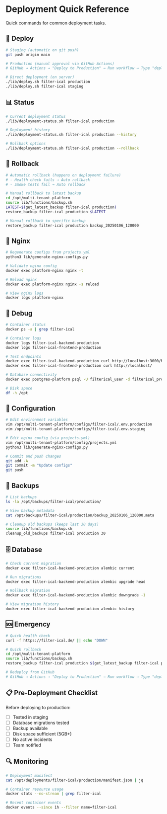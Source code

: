 # Deployment Quick Reference

Quick commands for common deployment tasks.

## 🚀 Deploy

```bash
# Staging (automatic on git push)
git push origin main

# Production (manual approval via GitHub Actions)
# GitHub → Actions → "Deploy to Production" → Run workflow → Type "deploy"

# Direct deployment (on server)
./lib/deploy.sh filter-ical production
./lib/deploy.sh filter-ical staging
```

## 📊 Status

```bash
# Current deployment status
./lib/deployment-status.sh filter-ical production

# Deployment history
./lib/deployment-status.sh filter-ical production --history

# Rollback options
./lib/deployment-status.sh filter-ical production --rollback
```

## 🔄 Rollback

```bash
# Automatic rollback (happens on deployment failure)
# - Health check fails → Auto rollback
# - Smoke tests fail → Auto rollback

# Manual rollback to latest backup
cd /opt/multi-tenant-platform
source lib/functions/backup.sh
LATEST=$(get_latest_backup filter-ical production)
restore_backup filter-ical production $LATEST

# Manual rollback to specific backup
restore_backup filter-ical production backup_20250106_120000
```

## 🔧 Nginx

```bash
# Regenerate configs from projects.yml
python3 lib/generate-nginx-configs.py

# Validate nginx config
docker exec platform-nginx nginx -t

# Reload nginx
docker exec platform-nginx nginx -s reload

# View nginx logs
docker logs platform-nginx
```

## 🐛 Debug

```bash
# Container status
docker ps -a | grep filter-ical

# Container logs
docker logs filter-ical-backend-production
docker logs filter-ical-frontend-production

# Test endpoints
docker exec filter-ical-backend-production curl http://localhost:3000/health
docker exec filter-ical-frontend-production curl http://localhost/

# Database connectivity
docker exec postgres-platform psql -U filterical_user -d filterical_production -c "SELECT 1;"

# Disk space
df -h /opt
```

## 📝 Configuration

```bash
# Edit environment variables
vim /opt/multi-tenant-platform/configs/filter-ical/.env.production
vim /opt/multi-tenant-platform/configs/filter-ical/.env.staging

# Edit nginx config (via projects.yml)
vim /opt/multi-tenant-platform/config/projects.yml
python3 lib/generate-nginx-configs.py

# Commit and push changes
git add -A
git commit -m "Update configs"
git push
```

## 💾 Backups

```bash
# List backups
ls -la /opt/backups/filter-ical/production/

# View backup metadata
cat /opt/backups/filter-ical/production/backup_20250106_120000.meta

# Cleanup old backups (keeps last 30 days)
source lib/functions/backup.sh
cleanup_old_backups filter-ical production 30
```

## 🗄️ Database

```bash
# Check current migration
docker exec filter-ical-backend-production alembic current

# Run migrations
docker exec filter-ical-backend-production alembic upgrade head

# Rollback migration
docker exec filter-ical-backend-production alembic downgrade -1

# View migration history
docker exec filter-ical-backend-production alembic history
```

## 🆘 Emergency

```bash
# Quick health check
curl -f https://filter-ical.de/ || echo "DOWN"

# Quick rollback
cd /opt/multi-tenant-platform
source lib/functions/backup.sh
restore_backup filter-ical production $(get_latest_backup filter-ical production)

# Redeploy from GitHub
# GitHub → Actions → "Deploy to Production" → Run workflow → Type "deploy"
```

## 📋 Pre-Deployment Checklist

Before deploying to production:

- [ ] Tested in staging
- [ ] Database migrations tested
- [ ] Backup available
- [ ] Disk space sufficient (5GB+)
- [ ] No active incidents
- [ ] Team notified

## 🔍 Monitoring

```bash
# Deployment manifest
cat /opt/deployments/filter-ical/production/manifest.json | jq

# Container resource usage
docker stats --no-stream | grep filter-ical

# Recent container events
docker events --since 1h --filter name=filter-ical
```
